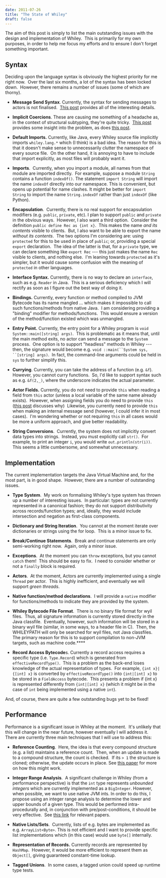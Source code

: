 ```yaml
---
date: 2011-07-26
title: "The State of Whiley"
draft: false
---
```


The aim of this post is simply to list the main outstanding issues with the design and implementation of Whiley.  This is primarily for my own purposes, in order to help me focus my efforts and to ensure I don't forget something important.
## Syntax
Deciding upon the language syntax is obviously the highest priority for me right now.  Over the last six months, a lot of the syntax has been locked down.  However, there remains a number of issues (some of which are thorny).
   * **Message Send Syntax**. Currently, the syntax for sending messages to actors is not finalised.  [This post](http://whileydave.com/2011/06/28/disambiguating-ambiguous-syntax/) provides all of the interesting details.

   * **Implicit Coercions**. These are causing me something of a headache as, in the context of structural subtyping, they're quite tricky.  [This post](http://whileydave.com/2011/07/21/implicit-coercions-in-whiley/) provides some insight into the problem, as does [this post](/2011/07/07/whiley-v0.3.7-released/).

   * **Default Imports.** Currently, like Java, every Whiley source file implicitly imports `whiley.lang.*` which (I think) is a bad idea.  The reason for this is that it doesn't make sense to unnecessarily clutter the namespace of every source file.  On the other hand, it is annoying to have to include that import explicitly, as most files will probably want it.

   * **Imports**.  Currently, when you import a module, all names from that module are imported directly.  For example, suppose a module `String` contains a function `indexOf()`.  The statement `import String` will import the name `indexOf` directly into our namespace.  This is convenient, but opens up potential for name clashes.  It might be better for `import String` to import the name `String.indexOf` rather than just `indexOf` (like Python).

   * **Encapsulation**.  Currently, there is no real support for encapsulation modifiers (e.g. `public`, `private`, etc). I plan to support `public` and `private` in the obvious ways.  However, I also want a third option.  Consider the definition `public define Rec as {int x}`.  This makes the name *and its contents* visible to clients.  But, I also want to be able to export the name *without its contents*.  The two options I'm considering are: using `protected` for this to be used in place of `public`; or, providing a special `export` declaration.  The idea of the latter is that, for a `private` type, we can declare something like `export Rec` --- this just makes the name `Rec` visible to clients, and nothing else.  I'm leaning towards `protected` as it's simpler, but it would cause some confusion with the meaning of `protected` in other languages.

   * **Interface Syntax.** Currently, there is no way to declare an `interface`, such as e.g. `Reader` in Java.  This is a serious deficiency which I will rectify as soon as I figure out the best way of doing it.

   * **Bindings.** Currently, every function or method compiled to JVM Bytecode has its name mangled ... which makes it impossible to call such functions/methods from native Java.  I am considering providing a "binding" modifier for methods/functions.  This would ensure a version of the method/function existed which was unmangled.

   * **Entry Point.** Currently, the entry point for a Whiley program is `void System::main([string] args)`.  This is problematic as it means that, until the main method exits, no actor can send a message to the `System` process.  One option is to support "headless" methods in Whiley --- then, the signature would become e.g. `void ::main(``System sys, ``[string] args)`.  In fact, the command-line arguments could be held in `sys` to further simplify this.

   * **Currying**. Currently, you can take the address of a function (e.g. `&f`).  However, you cannot curry functions.  So, I'd like to support syntax such as e.g. `&f(2,_)`, where the underscore indicates the actual parameter.

   * **Actor Fields.** Currently, you do not need to provide `this` when reading a field from `this` actor (unless a local variable of the same name already exists).  However, when assigning fields you do need to provide `this` ([this post](http://whileydave.com/2010/10/05/field-resolutio-in-whiley/) discusses why)  Likewise, you currently need to provide `this` when making an internal message send (however, I could infer it in most cases).  I'm wondering whether or not requiring `this` in all cases would be more a uniform approach, and give better readability.

   * **String Conversions**.  Currently, the system does not implicitly convert data types into strings.  Instead, you must explicitly call `str()`.  For example, to print an integer `i`, you would write `out.println(str(i))`.  This seems a little cumbersome, and somewhat unnecessary.

## Implementation
The current implementation targets the Java Virtual Machine and, for the most part, is in good shape.  However, there are a number of outstanding issues.
   * **Type System**.  My work on formalising Whiley's type system has thrown up a number of interesting issues.  In particular: types are not currently represented in a canonical fashion; they do not support distributivity across records/function types; and, ideally, they would include intersection and negation as first-class components.

   * **Dictionary and String Iteration**.  You cannot at the moment iterate over dictionaries or strings using the for loop.  This is a minor issue to fix.

   * **Break/Continue Statements**.  Break and continue statements are only semi-working right now.  Again, only a minor issue.

   * **Exceptions**.  At the moment you can `throw` exceptions, but you cannot `catch` them!  This should be easy to fix.  I need to consider whether or not a `finally` block is required.

   * **Actors**.  At the moment, Actors are currently implemented using a single `Thread` per actor.  This is highly inefficient, and eventually we will support *green threads*.

   * **Native function/method declarations**.  I will provide a `native` modifier for functions/methods to indicate they are provided by the system.

   * **Whiley Bytecode File Format**.  There is no binary file format for wyil files.  Thus, all signature information is currently stored directly in the Java classfile.  Eventually, however, such information will be stored in a binary wyil file (similar, in some ways, to a header file in C).  Then, the WHILEYPATH will only be searched for wyil files, not Java classfiles.  The primary reason for this is to support compilation to non-JVM targets, such as machine code.****

   * **Record Access Bytecode**s. Currently a record access requires a specific type (i.e. `Type.Record`) which is generated from `effectiveRecordType()`.  This is  a problem as the back-end loses knowledge of the actual representation of types.  For example, `{int x}|{[int] x}` is converted by `effectiveRecordType()` into `{int|[int] x}` to be stored in a `FieldAccess` bytecode.  This presents a problem if {int x} is represented differently from `{int|[int] x}` (which it might be in the case of `int` being implemented using a native `int`).


And, of course, there are quite a few outstanding bugs yet to be fixed!
## Performance
Performance is a significant issue in Whiley at the moment.  It's unlikely that this will change in the near future, however eventually I will address it.  There are currently three main techniques that I will use to address this:
   * **Reference Counting**.  Here, the idea is that every compound structure (e.g. a list) maintains a reference count.  Then, when an update is made to a compound structure, the count is checked.  If its `> 1` the structure is cloned; otherwise, the update occurs in place.  See [this paper](http://www.sable.mcgill.ca/mclab/mcvm/mcvmcc2011.pdf) for more on how this might work.

   * **Integer Range Analysis**.  A significant challenge in Whiley (from a performance perspective) is that the `int` type represents *unbounded integers* which are currently implemented as a `BigInteger`.  However, when possible, we want to use native JVM ints.  In order to do this, I propose using an integer range analysis to determine the lower and upper bounds of a given type.  This would be performed intra-procedurally and, in conjunction with pre/post-conditions, it should be very effective.  See [this link](http://user.it.uu.se/~svenolof/IRA01/) for relevant papers.

   * **Native Lists/Sets**.  Currently, lists of e.g. bytes are implemented as e.g. `ArrayList<Byte>`.  This is not efficient and I want to provide specific list implementations which (in this case) would use `byte[]` internally.

   * **Representation of Records.** Currently records are represented by `HashMap`.  However, it would be more efficient to represent them as `Object[]`, giving guaranteed constant-time lookup.

   * **Tagged Unions**.  In some cases, a tagged union could speed up runtime type tests.

